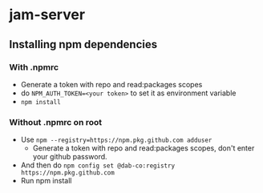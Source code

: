 # jam-server

## Installing npm dependencies

### With .npmrc
- Generate a token with repo and read:packages scopes
- do ```NPM_AUTH_TOKEN=<your token>``` to set it as environment variable
- ```npm install```

### Without .npmrc on root
- Use ```npm --registry=https://npm.pkg.github.com adduser```
  - Generate a token with repo and read:packages scopes, don't enter your github password.
- And then do ```npm config set @dab-co:registry https://npm.pkg.github.com```
- Run npm install
